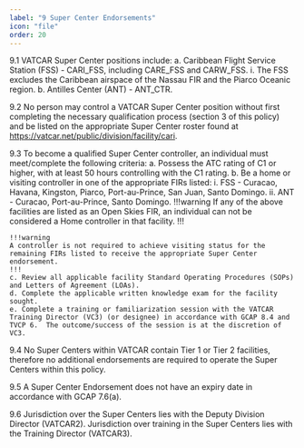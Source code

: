 ```yaml
---
label: "9 Super Center Endorsements"
icon: "file"
order: 20
---
```


9.1 VATCAR Super Center positions include:
    a. Caribbean Flight Service Station (FSS) - CARI_FSS, including CARE_FSS and CARW_FSS.
        i. The FSS excludes the Caribbean airspace of the Nassau FIR and the Piarco Oceanic region.
    b. Antilles Center (ANT) - ANT_CTR.

9.2 No person may control a VATCAR Super Center position without first completing the necessary qualification process (section 3 of this policy) and be listed on the appropriate Super Center roster found at https://vatcar.net/public/division/facility/cari.

9.3 To become a qualified Super Center controller, an individual must meet/complete the following criteria:
    a. Possess the ATC rating of C1 or higher, with at least 50 hours controlling with the C1 rating.
    b. Be a home or visiting controller in one of the appropriate FIRs listed:
        i. FSS - Curacao, Havana, Kingston, Piarco, Port-au-Prince, San Juan, Santo Domingo.
        ii. ANT - Curacao, Port-au-Prince, Santo Domingo.
    !!!warning
    If any of the above facilities are listed as an Open Skies FIR, an individual can not be considered a Home controller in that facility.
    !!!

    !!!warning
    A controller is not required to achieve visiting status for the remaining FIRs listed to receive the appropriate Super Center endorsement.
    !!!
    c. Review all applicable facility Standard Operating Procedures (SOPs) and Letters of Agreement (LOAs).
    d. Complete the applicable written knowledge exam for the facility sought.
    e. Complete a training or familiarization session with the VATCAR Training Director (VC3) (or designee) in accordance with GCAP 8.4 and TVCP 6.  The outcome/success of the session is at the discretion of VC3.

9.4 No Super Centers within VATCAR contain Tier 1 or Tier 2 facilities, therefore no additional endorsements are required to operate the Super Centers within this policy.

9.5 A Super Center Endorsement does not have an expiry date in accordance with GCAP 7.6(a).

9.6 Jurisdiction over the Super Centers lies with the Deputy Division Director (VATCAR2).  Jurisdiction over training in the Super Centers lies with the Training Director (VATCAR3).